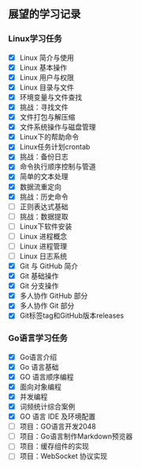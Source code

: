 ## 展望的学习记录

### Linux学习任务
- [x] Linux 简介与使用                                    
- [x] Linux 基本操作             
- [x] Linux 用户与权限                        
- [x] Linux 目录与文件                                    
- [x] 环境变量与文件查找        
- [x] 挑战：寻找文件                           
- [x] 文件打包与解压缩                                      
- [x] 文件系统操作与磁盘管理                                     
- [x] Linux下的帮助命令                      
- [x] Linux任务计划crontab                                   
- [x] 挑战：备份日志
- [x] 命令执行顺序控制与管道
- [x] 简单的文本处理
- [x] 数据流重定向
- [x] 挑战：历史命令
- [ ] 正则表达式基础
- [ ] 挑战：数据提取
- [ ] Linux下软件安装
- [ ] Linux 进程概念
- [ ] Linux 进程管理
- [ ] Linux 日志系统
- [x] Git 与 GitHub 简介                  
- [x] Git 基础操作                        
- [x] Git 分支操作                        
- [x] 多人协作 GitHub 部分                
- [x] 多人协作 Git 部分                   
- [x] Git标签tag和GitHub版本releases      

### Go语言学习任务
- [x] Go语言介绍                      
- [x] Go 语言基础                     
- [x] GO 语言顺序编程                 
- [x] 面向对象编程                    
- [x] 并发编程                        
- [x] 词频统计综合案例                
- [x] GO 语言 IDE 及环境配置          
- [ ] 项目：GO语言开发2048                  
- [ ] 项目：Go语言制作Markdown预览器        
- [ ] 项目：缓存组件的实现                  
- [ ] 项目：WebSocket 协议实现         
